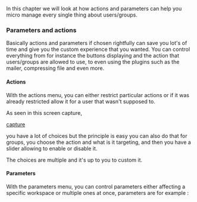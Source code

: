 In this chapter we will look at how actions and parameters can help you micro manage every single thing about users/groups.

### Parameters and actions

Basically actions and parameters if chosen rightfully can save you lot's of time and give you the custom experience that you wanted. You can control everything from for instance the buttons displaying and the action that users/groups are allowed to use, to even using the plugins such as the mailer, compressing file and even more.

#### Actions

With the actions menu, you can either restrict particular actions or if it was already restricted allow it for a user that wasn't supposed to.

As seen in this screen capture,

[capture]()


 you have a lot of choices but the principle is easy you can also do that for groups, you choose the action and what is it targeting, and then you have a slider allowing to enable or disable it.

 The choices are multiple and it's up to you to custom it.

#### Parameters

With the parameters menu, you can control parameters either affecting a specific workspace or multiple ones at once, parameters are for example :

